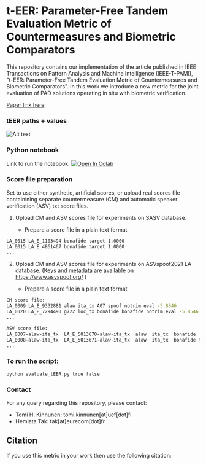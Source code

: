 t-EER: Parameter-Free Tandem Evaluation Metric of Countermeasures and Biometric Comparators
===============
This repository contains our implementation of the article published in IEEE Transactions on Pattern Analysis and Machine Intelligence (IEEE-T-PAMI), "t-EER: Parameter-Free Tandem Evaluation Metric of Countermeasures and Biometric Comparators". In this work we introduce a new metric for the joint evaluation of PAD solutions operating in situ with biometric verification.

[Paper link here]()

### tEER paths + values
<img src="https://github.com/TakHemlata/T-EER/tree/master/figure/Teer_sim.png" alt="Alt text">

### Python notebook
Link to run the notebook: [![Open In Colab](https://colab.research.google.com/assets/colab-badge.svg)](https://colab.research.google.com/drive/1ga7eiKFP11wOFMuZjThLJlkBcwEG6_4m?usp=sharing)

### Score file preparation
Set to use either synthetic, artificial scores, or upload real scores file containining separate countermeasure (CM) and automatic speaker verification (ASV) txt score files.

1. Upload CM and ASV scores file for experiments on SASV database.

   * Prepare a score file in a plain text format
```sh
LA_0015 LA_E_1103494 bonafide target 1.0000
LA_0015 LA_E_4861467 bonafide target 1.0000
...
```

2. Upload CM and ASV scores file for experiments on ASVspoof2021 LA database.
   (Keys and metadata are available on https://www.asvspoof.org/  )

   * Prepare a score file in a plain text format
   
```sh
CM score file:
LA_0009 LA_E_9332881 alaw ita_tx A07 spoof notrim eval -5.8546
LA_0020 LA_E_7294490 g722 loc_tx bonafide bonafide notrim eval -5.8546
...

ASV score file:
LA_0007-alaw-ita_tx  LA_E_5013670-alaw-ita_tx  alaw  ita_tx  bonafide  nontarget  notrim  eval -4.8546
LA_0008-alaw-ita_tx  LA_E_5013671-alaw-ita_tx  alaw  ita_tx  bonafide target  notrim  eval -4.8546
...
```

### To run the script:
```
python evaluate_tEER.py true false
```

### Contact
For any query regarding this repository, please contact:

- Tomi H. Kinnunen: tomi.kinnunen[at]uef[dot]fi
- Hemlata Tak: tak[at]eurecom[dot]fr

## Citation
If you use this metric in your work then use the following citation:

```bibtex

```

